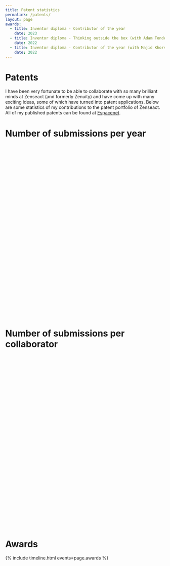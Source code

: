 ```yaml
---
title: Patent statistics
permalink: /patents/
layout: page
awards:
  - title: Inventor diploma - Contributor of the year
    date: 2023
  - title: Inventor diploma - Thinking outside the box (with Adam Tonderski)
    date: 2022
  - title: Inventor diploma - Contributor of the year (with Majid Khorsand Vakilzadeh)
    date: 2022
---
```

<script type="text/javascript" src="https://www.gstatic.com/charts/loader.js"></script>

# Patents
I have been very fortunate to be able to collaborate with so many brilliant minds at Zenseact (and formerly Zenuity) and have come up with many exciting ideas, some of which have turned into patent applications. Below are some statistics of my contributions to the patent portfolio of Zenseact. All of my published patents can be found at [Espacenet](https://worldwide.espacenet.com/patent/search?q=magnus%20gyllenhammar).


# Number of submissions per year
<div id="chart_div_total" style="height: 540px; width: 100%"></div>

# Number of submissions per collaborator
<div id="chart_div_colab" style="height: 540px; width: 100%"></div>

<script src="/assets/js/patent_charts.js"></script>

# Awards
{% include timeline.html events=page.awards %}
